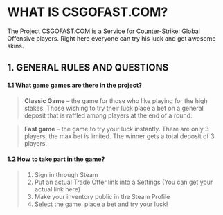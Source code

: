 # WHAT IS CSGOFAST.COM?

The Project CSGOFAST.COM is a Service for Counter-Strike: Global Offensive players. Right here everyone can try his luck and get awesome skins.

## 1. GENERAL RULES AND QUESTIONS

#### 1.1 What game games are there in the project?
> **Classic Game** – the game for those who like playing for the high stakes. Those wishing to try their luck place a bet on a general deposit that is raffled among players at the end of a round.

> **Fast game** – the game to try your luck instantly. There are only 3 players, the max bet is limited. The winner gets a total deposit of 3 players.

#### 1.2 How to take part in the game?
> 1. Sign in through Steam
> 2. Put an actual Trade Offer link into a Settings (You can get your actual link here)
> 3. Make your inventory public in the Steam Profile
> 4. Select the game, place a bet and try your luck!

